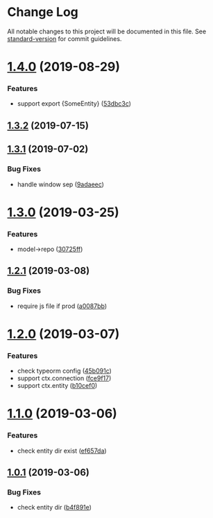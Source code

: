 # Change Log

All notable changes to this project will be documented in this file. See [standard-version](https://github.com/conventional-changelog/standard-version) for commit guidelines.

# [1.4.0](http://github.com/forsigner/forsigner/egg-typeorm/compare/v1.3.2...v1.4.0) (2019-08-29)


### Features

* support export {SomeEntity} ([53dbc3c](http://github.com/forsigner/forsigner/egg-typeorm/commit/53dbc3c))



## [1.3.2](http://github.com/forsigner/forsigner/egg-typeorm/compare/v1.3.1...v1.3.2) (2019-07-15)



## [1.3.1](http://github.com/forsigner/forsigner/egg-typeorm/compare/v1.3.0...v1.3.1) (2019-07-02)


### Bug Fixes

* handle window sep ([9adaeec](http://github.com/forsigner/forsigner/egg-typeorm/commit/9adaeec))



# [1.3.0](http://github.com/forsigner/forsigner/egg-typeorm/compare/v1.2.1...v1.3.0) (2019-03-25)


### Features

* model->repo ([30725ff](http://github.com/forsigner/forsigner/egg-typeorm/commit/30725ff))



## [1.2.1](http://github.com/forsigner/forsigner/egg-typeorm/compare/v1.2.0...v1.2.1) (2019-03-08)


### Bug Fixes

* require js file if prod ([a0087bb](http://github.com/forsigner/forsigner/egg-typeorm/commit/a0087bb))



# [1.2.0](http://github.com/forsigner/forsigner/egg-typeorm/compare/v1.1.0...v1.2.0) (2019-03-07)


### Features

* check typeorm config ([45b091c](http://github.com/forsigner/forsigner/egg-typeorm/commit/45b091c))
* support ctx.connection ([fce9f17](http://github.com/forsigner/forsigner/egg-typeorm/commit/fce9f17))
* support ctx.entity ([b10cef0](http://github.com/forsigner/forsigner/egg-typeorm/commit/b10cef0))



# [1.1.0](http://github.com/forsigner/forsigner/egg-typeorm/compare/v1.0.1...v1.1.0) (2019-03-06)


### Features

* check entity dir exist ([ef657da](http://github.com/forsigner/forsigner/egg-typeorm/commit/ef657da))



## [1.0.1](http://github.com/forsigner/forsigner/egg-typeorm/compare/v1.0.0...v1.0.1) (2019-03-06)


### Bug Fixes

* check entity dir ([b4f891e](http://github.com/forsigner/forsigner/egg-typeorm/commit/b4f891e))
